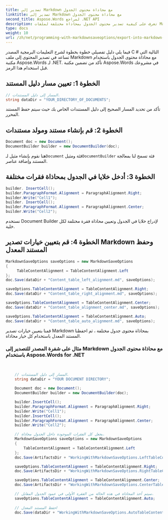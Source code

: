 ```yaml
---
title: تصدير إلى Markdown مع محاذاة محتوى الجدول
linktitle: تصدير إلى Markdown مع محاذاة محتوى الجدول
second_title: Aspose.Words لمراجع .NET API
description: تعرف على كيفية تصدير محتوى الجدول بمحاذاة مختلفة لملفات Markdown باستخدام Aspose.Words for .NET.
type: docs
weight: 10
url: /zh/net/programming-with-markdownsaveoptions/export-into-markdown-with-table-content-alignment/
---
```

فيما يلي دليل تفصيلي خطوة بخطوة لشرح التعليمات البرمجية المصدر C # التالية التي تساعد في تصدير المحتوى إلى ملف Markdown مع محاذاة محتوى الجدول باستخدام مكتبة Aspose.Words لـ .NET. تأكد من تضمين مكتبة Aspose.Words في مشروعك قبل استخدام هذا الرمز.

## الخطوة 1: تعيين مسار دليل المستند

```csharp
// المسار إلى دليل المستندات.
string dataDir = "YOUR_DIRECTORY_OF_DOCUMENTS";
```

تأكد من تحديد المسار الصحيح إلى دليل المستندات الخاص بك حيث سيتم حفظ المستند المحرر.

## الخطوة 2: قم بإنشاء مستند ومولد مستندات

```csharp
Document doc = new Document();
DocumentBuilder builder = new DocumentBuilder(doc);
```

 هنا نقوم بإنشاء مثيل لـ`Document` فئة ومثيل`DocumentBuilder` فئة تسمح لنا بمعالجة المستند وإضافة عناصر.

## الخطوة 3: أدخل خلايا في الجدول بمحاذاة فقرات مختلفة

```csharp
builder. InsertCell();
builder.ParagraphFormat.Alignment = ParagraphAlignment.Right;
builder.Write("Cell1");
builder. InsertCell();
builder.ParagraphFormat.Alignment = ParagraphAlignment.Center;
builder.Write("Cell2");
```

نستخدم Document Builder لإدراج خلايا في الجدول وتعيين محاذاة فقرة مختلفة لكل خلية.

## الخطوة 4: قم بتعيين خيارات تصدير Markdown وحفظ المستند المعدل

```csharp
MarkdownSaveOptions saveOptions = new MarkdownSaveOptions
{
     TableContentAlignment = TableContentAlignment.Left
};
doc.Save(dataDir + "Content_table_left_alignment.md", saveOptions);

saveOptions.TableContentAlignment = TableContentAlignment.Right;
doc.Save(dataDir + "Content_table_right_alignment.md", saveOptions);

saveOptions.TableContentAlignment = TableContentAlignment.Center;
doc.Save(dataDir + "Content_table_alignment_center.md", saveOptions);

saveOptions.TableContentAlignment = TableContentAlignment.Auto;
doc.Save(dataDir + "Content_table_auto_alignment.md", saveOptions);
```

قمنا بتعيين خيارات تصدير Markdown بمحاذاة محتوى جدول مختلفة ، ثم احفظنا المستند المعدل باستخدام كل خيار محاذاة.

### مثال على شفرة المصدر للتصدير إلى Markdown مع محاذاة محتوى الجدول باستخدام Aspose.Words for .NET

```csharp

            
	// المسار إلى دليل المستندات.
    string dataDir = "YOUR DOCUMENT DIRECTORY";
	
	Document doc = new Document();
	DocumentBuilder builder = new DocumentBuilder(doc);

	builder.InsertCell();
	builder.ParagraphFormat.Alignment = ParagraphAlignment.Right;
	builder.Write("Cell1");
	builder.InsertCell();
	builder.ParagraphFormat.Alignment = ParagraphAlignment.Center;
	builder.Write("Cell2");

	// يجعل كل الفقرات الموجودة داخل الجدول محاذاة.
	MarkdownSaveOptions saveOptions = new MarkdownSaveOptions
	{
		TableContentAlignment = TableContentAlignment.Left
	};
	doc.Save(ArtifactsDir + "WorkingWithMarkdownSaveOptions.LeftTableContentAlignment.md", saveOptions);

	saveOptions.TableContentAlignment = TableContentAlignment.Right;
	doc.Save(ArtifactsDir + "WorkingWithMarkdownSaveOptions.RightTableContentAlignment.md", saveOptions);

	saveOptions.TableContentAlignment = TableContentAlignment.Center;
	doc.Save(ArtifactsDir + "WorkingWithMarkdownSaveOptions.CenterTableContentAlignment.md", saveOptions);

	// سيتم أخذ المحاذاة في هذه الحالة من الفقرة الأولى في عمود الجدول المقابل.
	saveOptions.TableContentAlignment = TableContentAlignment.Auto;
	
	// احفظ المستند المعدل
	doc.Save(dataDir + "WorkingWithMarkdownSaveOptions.AutoTableContentAlignment.md", saveOptions);
            
        
```
